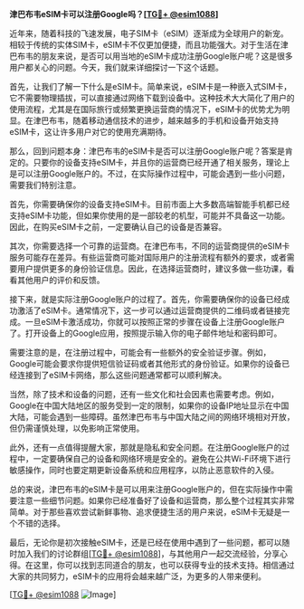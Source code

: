 **津巴布韦eSIM卡可以注册Google吗？[[TG💪+ @esim1088](https://t.me/s/esim1088)]**

近年来，随着科技的飞速发展，电子SIM卡（eSIM）逐渐成为全球用户的新宠。相较于传统的实体SIM卡，eSIM卡不仅更加便捷，而且功能强大。对于生活在津巴布韦的朋友来说，是否可以用当地的eSIM卡成功注册Google账户呢？这是很多用户都关心的问题。今天，我们就来详细探讨一下这个话题。

首先，让我们了解一下什么是eSIM卡。简单来说，eSIM卡是一种嵌入式SIM卡，它不需要物理插拔，可以直接通过网络下载到设备中。这种技术大大简化了用户的使用流程，尤其是在国际旅行或频繁更换运营商的情况下，eSIM卡的优势尤为明显。在津巴布韦，随着移动通信技术的进步，越来越多的手机和设备开始支持eSIM卡，这让许多用户对它的使用充满期待。

那么，回到问题本身：津巴布韦的eSIM卡是否可以注册Google账户呢？答案是肯定的。只要你的设备支持eSIM卡，并且你的运营商已经开通了相关服务，理论上是可以注册Google账户的。不过，在实际操作过程中，可能会遇到一些小问题，需要我们特别注意。

首先，你需要确保你的设备支持eSIM卡。目前市面上大多数高端智能手机都已经支持eSIM卡功能，但如果你使用的是一部较老的机型，可能并不具备这一功能。因此，在购买eSIM卡之前，一定要确认自己的设备是否兼容。

其次，你需要选择一个可靠的运营商。在津巴布韦，不同的运营商提供的eSIM卡服务可能存在差异。有些运营商可能对国际用户的注册流程有额外的要求，或者需要用户提供更多的身份验证信息。因此，在选择运营商时，建议多做一些功课，看看其他用户的评价和反馈。

接下来，就是实际注册Google账户的过程了。首先，你需要确保你的设备已经成功激活了eSIM卡。通常情况下，这一步可以通过运营商提供的二维码或者链接完成。一旦eSIM卡激活成功，你就可以按照正常的步骤在设备上注册Google账户了。打开设备上的Google应用，按照提示输入你的电子邮件地址和密码即可。

需要注意的是，在注册过程中，可能会有一些额外的安全验证步骤。例如，Google可能会要求你提供短信验证码或者其他形式的身份验证。如果你的设备已经连接到了eSIM卡网络，那么这些问题通常都可以顺利解决。

当然，除了技术和设备的问题，还有一些文化和社会因素也需要考虑。例如，Google在中国大陆地区的服务受到一定的限制，如果你的设备IP地址显示在中国大陆，可能会遇到一些障碍。虽然津巴布韦与中国大陆之间的网络环境相对开放，但仍需谨慎处理，以免影响正常使用。

此外，还有一点值得提醒大家，那就是隐私和安全问题。在注册Google账户的过程中，一定要确保自己的设备和网络环境是安全的。避免在公共Wi-Fi环境下进行敏感操作，同时也要定期更新设备系统和应用程序，以防止恶意软件的入侵。

总的来说，津巴布韦的eSIM卡是可以用来注册Google账户的，但在实际操作中需要注意一些细节问题。如果你已经准备好了设备和运营商，那么整个过程其实非常简单。对于那些喜欢尝试新鲜事物、追求便捷生活的用户来说，eSIM卡无疑是一个不错的选择。

最后，无论你是初次接触eSIM卡，还是已经在使用中遇到了一些问题，都可以随时加入我们的讨论群组[[TG💪+ @esim1088](https://t.me/s/esim1088)]，与其他用户一起交流经验，分享心得。在这里，你可以找到志同道合的朋友，也可以获得专业的技术支持。相信通过大家的共同努力，eSIM卡的应用将会越来越广泛，为更多的人带来便利。

[[TG💪+ @esim1088](https://t.me/s/esim1088) ![Image](https://i.postimg.cc/4NQfJmqS/Snipaste-2025-05-13-00-14-12.png)]